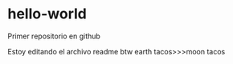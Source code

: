 # hello-world
Primer repositorio en github

Estoy editando el archivo readme
btw earth tacos>>>moon tacos
